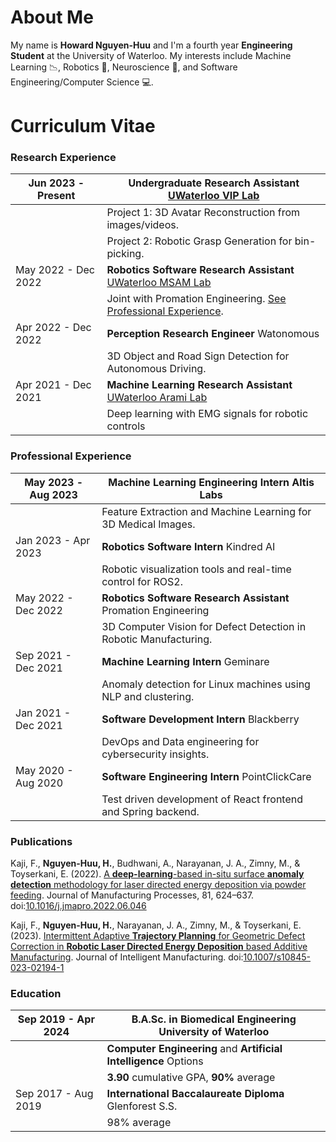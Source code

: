 # About Me
My name is __Howard Nguyen-Huu__ and I'm a fourth year __Engineering Student__ at the University of Waterloo.
My interests include Machine Learning :chart_with_downwards_trend:, Robotics :robot:, Neuroscience :brain:, and Software Engineering/Computer Science :computer:.

# Curriculum Vitae
### Research Experience
| Jun 2023 - Present  | __Undergraduate Research Assistant__ [UWaterloo VIP Lab](https://uwaterloo.ca/vision-image-processing-lab/) |
|-                    |-                                                                                                            |
|                     | Project 1: 3D Avatar Reconstruction from images/videos.                                                     |
|                     | Project 2: Robotic Grasp Generation for bin-picking.                                                        |
| May 2022 - Dec 2022 | __Robotics Software Research Assistant__ [UWaterloo MSAM Lab](https://msam.uwaterloo.ca/)                   |
|                     | Joint with Promation Engineering. [See Professional Experience](#professional-experience).                  |
| Apr 2022 - Dec 2022 | __Perception Research Engineer__         Watonomous                                                         |
|                     | 3D Object and Road Sign Detection for Autonomous Driving.                                                   |
| Apr 2021 - Dec 2021 | __Machine Learning Research Assistant__  [UWaterloo Arami Lab](https://www.aramilab.com/)                   |
|                     | Deep learning with EMG signals for robotic controls                                                         |

### Professional Experience
| May 2023 - Aug 2023 | __Machine Learning Engineering Intern__ Altis Labs                        |
|-                    |-                                                                          |
|                     | Feature Extraction and Machine Learning for 3D Medical Images.            |
| Jan 2023 - Apr 2023 | __Robotics Software Intern__ Kindred AI                                   |
|                     | Robotic visualization tools and real-time control for ROS2.               |
| May 2022 - Dec 2022 | __Robotics Software Research Assistant__ Promation Engineering            |
|                     | 3D Computer Vision for Defect Detection in Robotic Manufacturing.         |
| Sep 2021 - Dec 2021 | __Machine Learning Intern__              Geminare                         |
|                     | Anomaly detection for Linux machines using NLP and clustering.            |
| Jan 2021 - Dec 2021 | __Software Development Intern__          Blackberry                       |
|                     | DevOps and Data engineering for cybersecurity insights.                   |
| May 2020 - Aug 2020 | __Software Engineering Intern__          PointClickCare                   |
|                     | Test driven development of React frontend and Spring backend.             |

### Publications
Kaji, F., __Nguyen-Huu, H.__, Budhwani, A., Narayanan, J. A., Zimny, M., & Toyserkani, E. (2022). [A __deep-learning__-based in-situ surface __anomaly detection__ methodology for laser directed energy deposition via powder feeding](https://www.sciencedirect.com/science/article/abs/pii/S1526612522004297). Journal of Manufacturing Processes, 81, 624–637. doi:[10.1016/j.jmapro.2022.06.046](https://doi.org/10.1016/j.jmapro.2022.06.046)

Kaji, F., __Nguyen-Huu, H.__, Narayanan, J. A., Zimny, M., & Toyserkani, E. (2023). [Intermittent Adaptive __Trajectory Planning__ for Geometric Defect Correction in __Robotic Laser Directed Energy Deposition__ based Additive Manufacturing](https://link.springer.com/article/10.1007/s10845-023-02194-1). Journal of Intelligent Manufacturing. doi:[10.1007/s10845-023-02194-1](https://doi.org/10.1007/s10845-023-02194-1)


### Education
| Sep 2019 - Apr 2024 | __B.A.Sc. in Biomedical Engineering__ University of Waterloo      |
|-                    |-                                                                  |
|                     | __Computer Engineering__ and __Artificial Intelligence__ Options  |
|                     | __3.90__ cumulative GPA, __90%__ average                          |
| Sep 2017 - Aug 2019 | __International Baccalaureate Diploma__ Glenforest S.S.           |
|                     | 98% average                                                       |
